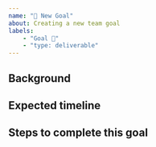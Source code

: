 ```yaml
---
name: "🧭 New Goal"
about: Creating a new team goal
labels: 
    - "Goal 🎯"
    - "type: deliverable"
---
```


## Background

<!-- A one to two sentence description of the goal and other background as-needed. Try to keep it short! -->

## Expected timeline

<!-- How long do you imagine this goal should be active for? This will determine the cadence with which we should check up on it to see how things are going. -->

## Steps to complete this goal

<!-- This can be an abstract end-point, a date, a checklist of issues, etc. Something that will let us know when to close the issue. -->
<!-- Add links to related issues (in this repo or elsewhere) that are more actionable so this can be treated as a meta issue for tracking -->